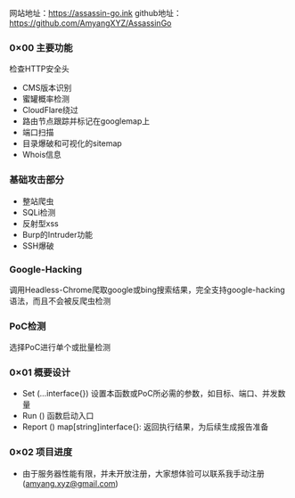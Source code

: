 网站地址：https://assassin-go.ink
github地址：https://github.com/AmyangXYZ/AssassinGo

### 0×00 主要功能
检查HTTP安全头
- CMS版本识别
- 蜜罐概率检测
- CloudFlare绕过
- 路由节点跟踪并标记在googlemap上
- 端口扫描
- 目录爆破和可视化的sitemap
- Whois信息

### 基础攻击部分
- 整站爬虫
- SQLi检测
- 反射型xss
- Burp的Intruder功能
- SSH爆破

### Google-Hacking
调用Headless-Chrome爬取google或bing搜索结果，完全支持google-hacking语法，而且不会被反爬虫检测

### PoC检测
选择PoC进行单个或批量检测

### 0×01 概要设计
- Set (…interface{}) 设置本函数或PoC所必需的参数，如目标、端口、并发数量
- Run () 函数启动入口
- Report () map[string]interface{}: 返回执行结果，为后续生成报告准备

### 0×02 项目进度
- 由于服务器性能有限，并未开放注册，大家想体验可以联系我手动注册 (amyang.xyz@gmail.com)
